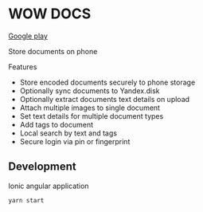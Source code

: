 # WOW DOCS

[Google play](https://play.google.com/store/apps/details?id=pw.perimeter.wowdocs) 

Store documents on phone

Features

+ Store encoded documents securely to phone storage
+ Optionally sync documents to Yandex.disk
+ Optionally extract documents text details on upload
+ Attach multiple images to single document
+ Set text details for multiple document types
+ Add tags to document
+ Local search by text and tags
+ Secure login via pin or fingerprint

## Development

Ionic angular application

`yarn start`